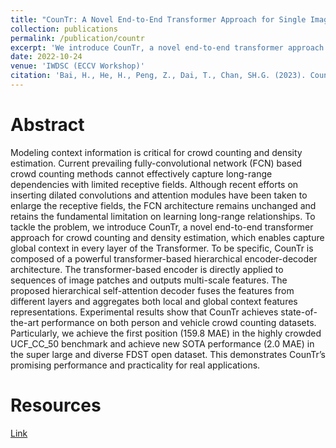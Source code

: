 ```yaml
---
title: "CounTr: A Novel End-to-End Transformer Approach for Single Image Crowd Counting"
collection: publications
permalink: /publication/countr
excerpt: 'We introduce CounTr, a novel end-to-end transformer approach for crowd counting and density estimation, which enables capture global context in every layer of the Transformer.'
date: 2022-10-24
venue: 'IWDSC (ECCV Workshop)'
citation: 'Bai, H., He, H., Peng, Z., Dai, T., Chan, SH.G. (2023). CounTr: An End-to-End Transformer Approach for Crowd Counting and Density Estimation. In: Karlinsky, L., Michaeli, T., Nishino, K. (eds) Computer Vision – ECCV 2022 Workshops. ECCV 2022. Lecture Notes in Computer Science, vol 13806. Springer, Cham. https://doi.org/10.1007/978-3-031-25075-0_16'
---
```


Abstract
======
Modeling context information is critical for crowd counting and density estimation. Current prevailing fully-convolutional network (FCN) based crowd counting methods cannot effectively capture long-range dependencies with limited receptive fields. Although recent efforts on inserting dilated convolutions and attention modules have been taken to enlarge the receptive fields, the FCN architecture remains unchanged and retains the fundamental limitation on learning long-range relationships. To tackle the problem, we introduce CounTr, a novel end-to-end transformer approach for crowd counting and density estimation, which enables capture global context in every layer of the Transformer. To be specific, CounTr is composed of a powerful transformer-based hierarchical encoder-decoder architecture. The transformer-based encoder is directly applied to sequences of image patches and outputs multi-scale features. The proposed hierarchical self-attention decoder fuses the features from different layers and aggregates both local and global context features representations. Experimental results show that CounTr achieves state-of-the-art performance on both person and vehicle crowd counting datasets. Particularly, we achieve the first position (159.8 MAE) in the highly crowded UCF_CC_50 benchmark and achieve new SOTA performance (2.0 MAE) in the super large and diverse FDST open dataset. This demonstrates CounTr’s promising performance and practicality for real applications.

Resources
======
[Link](https://link.springer.com/chapter/10.1007/978-3-031-25075-0_16)